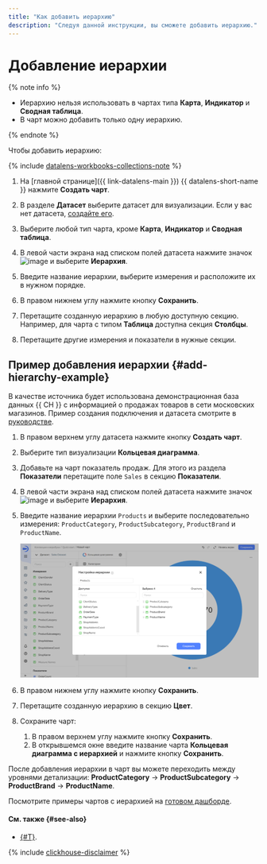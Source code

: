 ```yaml
---
title: "Как добавить иерархию"
description: "Следуя данной инструкции, вы сможете добавить иерархию."
---
```


# Добавление иерархии

{% note info %}

* Иерархию нельзя использовать в чартах типа **Карта**, **Индикатор** и **Сводная таблица**.
* В чарт можно добавить только одну иерархию.

{% endnote %}

Чтобы добавить иерархию:


{% include [datalens-workbooks-collections-note](../../../_includes/datalens/operations/datalens-workbooks-collections-note.md) %}



1. На [главной странице]({{ link-datalens-main }}) {{ datalens-short-name }} нажмите **Создать чарт**.
1. В разделе **Датасет** выберите датасет для визуализации. Если у вас нет датасета, [создайте его](../dataset/create.md).



1. Выберите любой тип чарта, кроме **Карта**, **Индикатор** и **Сводная таблица**.
1. В левой части экрана над списком полей датасета нажмите значок ![image](../../../_assets/console-icons/plus.svg) и выберите **Иерархия**.
1. Введите название иерархии, выберите измерения и расположите их в нужном порядке.
1. В правом нижнем углу нажмите кнопку **Сохранить**.
1. Перетащите созданную иерархию в любую доступную секцию. Например, для чарта с типом **Таблица** доступна секция **Столбцы**.
1. Перетащите другие измерения и показатели в нужные секции.

## Пример добавления иерархии {#add-hierarchy-example}

В качестве источника будет использована демонстрационная база данных {{ CH }} с информацией о продажах товаров в сети московских магазинов. Пример создания подключения и датасета смотрите в [руководстве](../../quickstart.md).

1. В правом верхнем углу датасета нажмите кнопку **Создать чарт**.
1. Выберите тип визуализации **Кольцевая диаграмма**.
1. Добавьте на чарт показатель продаж. Для этого из раздела **Показатели** перетащите поле `Sales` в секцию **Показатели**.
1. В левой части экрана над списком полей датасета нажмите значок ![image](../../../_assets/console-icons/plus.svg) и выберите **Иерархия**.
1. Введите название иерархии `Products` и выберите последовательно измерения: `ProductCategory`, `ProductSubcategory`, `ProductBrand` и `ProductName`.

   ![add-hierarchy](../../../_assets/datalens/operations/chart/add-hierarchy.svg)

1. В правом нижнем углу нажмите кнопку **Сохранить**.
1. Перетащите созданную иерархию в секцию **Цвет**.

1. Сохраните чарт:

   1. В правом верхнем углу нажмите кнопку **Сохранить**.
   1. В открывшемся окне введите название чарта **Кольцевая диаграмма с иерархией** и нажмите кнопку **Сохранить**.

После добавления иерархии в чарт вы можете переходить между уровнями детализации: **ProductCategory** → **ProductSubcategory** → **ProductBrand** → **ProductName**.

Посмотрите примеры чартов с иерархией на [готовом дашборде](https://datalens.yandex/9fms9uae7ip02?tab=MNb).

#### См. также {#see-also}

* [{#T}](../../concepts/data-types.md#how-to-create-tree).

{% include [clickhouse-disclaimer](../../../_includes/clickhouse-disclaimer.md) %}